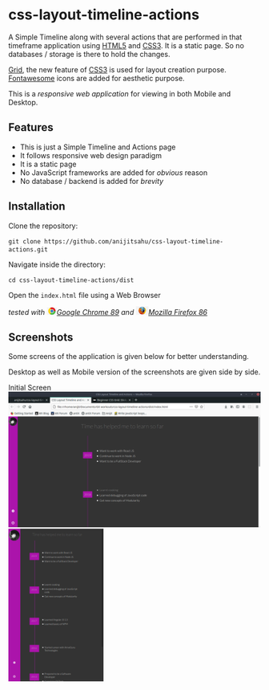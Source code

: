 # css-layout-timeline-actions
A Simple Timeline along with several actions that are performed in that timeframe application using [HTML5](https://www.w3schools.com/html/html5_intro.asp) and [CSS3](https://www.w3schools.com/css/). It is a static page. So no databases / storage is there to hold the changes.

[Grid](https://developer.mozilla.org/en-US/docs/Web/CSS/CSS_Grid_Layout), the new feature of [CSS3](https://www.w3schools.com/css/) is used for layout creation purpose. [Fontawesome](https://fontawesome.com/) icons are added for aesthetic purpose.

This is a *responsive web application* for viewing in both Mobile and Desktop.


## Features
- This is just a Simple Timeline and Actions page
- It follows responsive web design paradigm
- It is a static page
- No JavaScript frameworks are added for *obvious* reason
- No database / backend is added for *brevity*

## Installation

Clone the repository:
```
git clone https://github.com/anijitsahu/css-layout-timeline-actions.git
``` 
Navigate inside the directory:
```
cd css-layout-timeline-actions/dist
```
Open the `index.html` file using a Web Browser

*tested with <img src="screenshots/chrome.png" width="20px" title="Google Chrome">[Google Chrome 89](https://www.google.com/chrome/) and <img src="screenshots/firefox.png" width="25px" title="Firefox Developer edition">[Mozilla Firefox 86](https://www.mozilla.org/en-US/firefox/new/)*  

## Screenshots

Some screens of the application is given below for better understanding. 

Desktop as well as Mobile version of the screenshots are given side by side.

<p> Initial Screen <br/> 
 <img src="screenshots/desktop 1.png" width="590px" title="Initial screen"/>
 <img src="screenshots/mobile 1.png" width="190px" title="Initial screen"/> 
</p>
 
